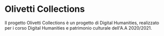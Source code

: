 # Olivetti Collections

Il progetto Olivetti Collections è un progetto di Digital Humanities, realizzato per i corso Digital Humanities e patrimonio culturale dell'A.A 2020/2021. 
